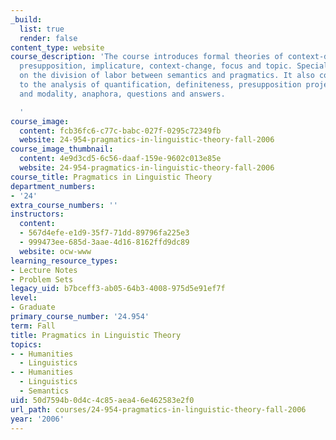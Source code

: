 ```yaml
---
_build:
  list: true
  render: false
content_type: website
course_description: 'The course introduces formal theories of context-dependency,
  presupposition, implicature, context-change, focus and topic. Special emphasis is
  on the division of labor between semantics and pragmatics. It also covers applications
  to the analysis of quantification, definiteness, presupposition projection, conditionals
  and modality, anaphora, questions and answers.

  '
course_image:
  content: fcb36fc6-c77c-babc-027f-0295c72349fb
  website: 24-954-pragmatics-in-linguistic-theory-fall-2006
course_image_thumbnail:
  content: 4e9d3cd5-6c56-daaf-159e-9602c013e85e
  website: 24-954-pragmatics-in-linguistic-theory-fall-2006
course_title: Pragmatics in Linguistic Theory
department_numbers:
- '24'
extra_course_numbers: ''
instructors:
  content:
  - 567d4efe-e1d9-35f7-71dd-89796fa225e3
  - 999473ee-685d-3aae-4d16-8162ffd9dc89
  website: ocw-www
learning_resource_types:
- Lecture Notes
- Problem Sets
legacy_uid: b7bceff3-ab05-64b3-4008-975d5e91ef7f
level:
- Graduate
primary_course_number: '24.954'
term: Fall
title: Pragmatics in Linguistic Theory
topics:
- - Humanities
  - Linguistics
- - Humanities
  - Linguistics
  - Semantics
uid: 50d7594b-0d4c-4c85-aea4-6e462583e2f0
url_path: courses/24-954-pragmatics-in-linguistic-theory-fall-2006
year: '2006'
---
```

